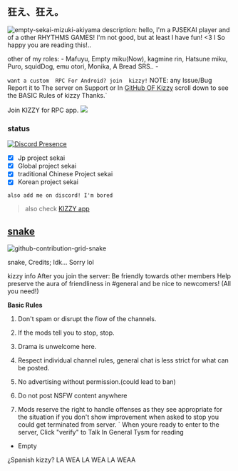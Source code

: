 ## 狂え、狂え。
![empty-sekai-mizuki-akiyama](https://user-images.githubusercontent.com/117464679/208856789-b4b63be9-ebbf-45e6-a42c-a36e1830473c.gif)
description:
hello, I'm a PJSEKAI player and of a other RHYTHMS GAMES! I'm not good, but at least I have fun! <3
I So happy you are reading this!.. 


other of my roles: - Mafuyu, Empty miku(Now), kagmine rin, Hatsune miku, Puro, squidDog, emu otori, Monika, A Bread SRS.. -

`want a custom  RPC For Android? join  kizzy!`
NOTE: any Issue/Bug Report it to The server
 on Support or In [GitHub OF Kizzy](https://github.com/dead8309/KizzyRPC/issues/new) 
 scroll down to see the BASIC Rules of kizzy Thanks.`

Join KIZZY for RPC app. 
<a href="https://discord.gg/vUPc7zzpV5">
<img src="https://dcbadge.vercel.app/api/server/vUPc7zzpV5">
</a>
</div> 


### status
[![Discord Presence](https://lanyard-profile-readme.vercel.app/api/891490390794964992?theme=%?bg=ff66bC&animated=true&hideDiscrim=true&borderRadius=30px&idleMessage=Probably%20playing%20project%20sekai)](https://discord.com/users/891490390794964992)


- [x] Jp project sekai
- [x] Global project sekai
- [x] traditional Chinese Project sekai
- [x] Korean project sekai

`also add me on discord! I'm bored`

> also check [KIZZY app](https://github.com/dead8309/Kizzy) 

## [snake](https://open.spotify.com/playlist/2y9dxZ2zh1ZwCY8zXW946O?si=E-eEcFQdQ3Sycmgqgtid6A&utm_source=copy-link) 
![github-contribution-grid-snake](https://user-images.githubusercontent.com/117464679/204690278-e3bad35a-fc8d-4604-9dc6-3951aca0c276.svg)

snake, Credits; Idk... Sorry lol

kizzy info After you join the server:
Be friendly towards other members Help preserve the aura of friendliness in #general and be nice to newcomers! (All you need!)

**﻿Basic Rules**
1. Don't spam or disrupt the flow of the channels.
 
2. If the mods tell you to stop, stop.

3. Drama is unwelcome here.

4. Respect individual channel rules, general chat is less strict for what can be posted.

5. No advertising without permission.(could lead to ban)

6. Do not post NSFW content anywhere 

7. Mods reserve the right to handle offenses as they see appropriate for the situation if you don't show improvement when asked to stop you could get terminated from server.
`
When youre ready to enter to the server, Click "verify" to Talk In General
Tysm for reading 
- Empty


¿Spanish kizzy? 
LA WEA LA WEA LA WEAA
